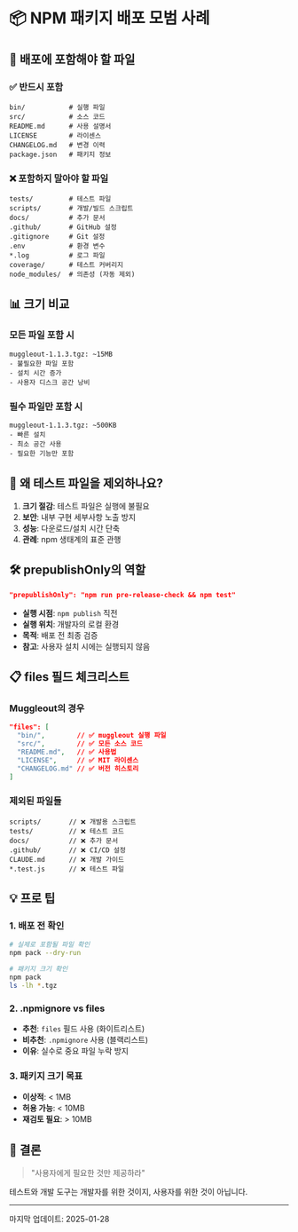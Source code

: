 # 📦 NPM 패키지 배포 모범 사례

## 🎯 배포에 포함해야 할 파일

### ✅ 반드시 포함
```
bin/           # 실행 파일
src/           # 소스 코드
README.md      # 사용 설명서
LICENSE        # 라이센스
CHANGELOG.md   # 변경 이력
package.json   # 패키지 정보
```

### ❌ 포함하지 말아야 할 파일
```
tests/         # 테스트 파일
scripts/       # 개발/빌드 스크립트
docs/          # 추가 문서
.github/       # GitHub 설정
.gitignore     # Git 설정
.env           # 환경 변수
*.log          # 로그 파일
coverage/      # 테스트 커버리지
node_modules/  # 의존성 (자동 제외)
```

## 📊 크기 비교

### 모든 파일 포함 시
```
muggleout-1.1.3.tgz: ~15MB
- 불필요한 파일 포함
- 설치 시간 증가
- 사용자 디스크 공간 낭비
```

### 필수 파일만 포함 시
```
muggleout-1.1.3.tgz: ~500KB
- 빠른 설치
- 최소 공간 사용
- 필요한 기능만 포함
```

## 🤔 왜 테스트 파일을 제외하나요?

1. **크기 절감**: 테스트 파일은 실행에 불필요
2. **보안**: 내부 구현 세부사항 노출 방지
3. **성능**: 다운로드/설치 시간 단축
4. **관례**: npm 생태계의 표준 관행

## 🛠️ prepublishOnly의 역할

```json
"prepublishOnly": "npm run pre-release-check && npm test"
```

- **실행 시점**: `npm publish` 직전
- **실행 위치**: 개발자의 로컬 환경
- **목적**: 배포 전 최종 검증
- **참고**: 사용자 설치 시에는 실행되지 않음

## 📋 files 필드 체크리스트

### Muggleout의 경우
```json
"files": [
  "bin/",        // ✅ muggleout 실행 파일
  "src/",        // ✅ 모든 소스 코드
  "README.md",   // ✅ 사용법
  "LICENSE",     // ✅ MIT 라이센스
  "CHANGELOG.md" // ✅ 버전 히스토리
]
```

### 제외된 파일들
```
scripts/       // ❌ 개발용 스크립트
tests/         // ❌ 테스트 코드
docs/          // ❌ 추가 문서
.github/       // ❌ CI/CD 설정
CLAUDE.md      // ❌ 개발 가이드
*.test.js      // ❌ 테스트 파일
```

## 💡 프로 팁

### 1. 배포 전 확인
```bash
# 실제로 포함될 파일 확인
npm pack --dry-run

# 패키지 크기 확인
npm pack
ls -lh *.tgz
```

### 2. .npmignore vs files
- **추천**: `files` 필드 사용 (화이트리스트)
- **비추천**: `.npmignore` 사용 (블랙리스트)
- **이유**: 실수로 중요 파일 누락 방지

### 3. 패키지 크기 목표
- **이상적**: < 1MB
- **허용 가능**: < 10MB
- **재검토 필요**: > 10MB

## 🎯 결론

> "사용자에게 필요한 것만 제공하라"

테스트와 개발 도구는 개발자를 위한 것이지, 사용자를 위한 것이 아닙니다.

---

마지막 업데이트: 2025-01-28